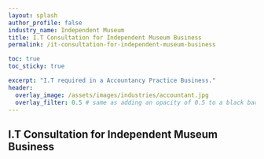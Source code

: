 ```yaml
---
layout: splash 
author_profile: false 
industry_name: Independent Museum
title: I.T Consultation for Independent Museum Business
permalink: /it-consultation-for-independent-museum-business

toc: true
toc_sticky: true

excerpt: "I.T required in a Accountancy Practice Business."
header:
  overlay_image: /assets/images/industries/accountant.jpg
  overlay_filter: 0.5 # same as adding an opacity of 0.5 to a black background
---
```


## I.T Consultation for Independent Museum Business